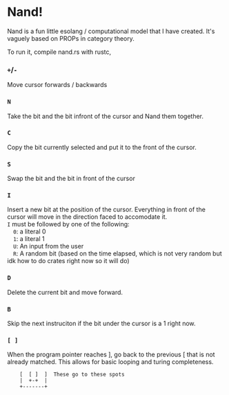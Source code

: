 # Nand!
Nand is a fun little esolang / computational model that I have created. It's vaguely based on PROPs in category theory.

To run it, compile nand.rs with rustc,

### `+`/`-` 
Move cursor forwards / backwards <br>
### `N`
Take the bit and the bit infront of the cursor and Nand them together. <br>
### `C`
Copy the bit currently selected and put it to the front of the cursor.
### `S` 
Swap the bit and the bit in front of the cursor
### `I`
Insert a new bit at the position of the cursor.
Everything in front of the cursor will move in the direction faced to accomodate it. <br>
`I` must be followed by one of the following: <br>
    &emsp;`0`: a literal 0<br>
    &emsp;`1`: a literal 1 <br>
    &emsp;`U`: An input from the user <br>
    &emsp;`R`: A random bit (based on the time elapsed, which is not very random but idk how to do crates right now so it will do) <br>
### `D`
Delete the current bit and move forward.
### `B`
Skip the next instruciton if the bit under the cursor is a 1 right now.
### `[ ]`
When the program pointer reaches \], go back to the previous \[ that is not already matched. This allows for basic looping and turing completeness.
```
    [  [ ]  ]  These go to these spots
    |  +-+  |
    +-------+
```
